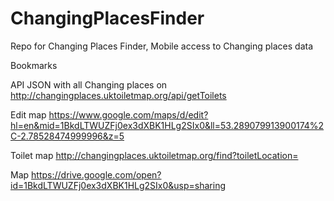 # ChangingPlacesFinder
Repo for Changing Places Finder, Mobile access to Changing places data

Bookmarks

API JSON with all Changing places on
http://changingplaces.uktoiletmap.org/api/getToilets

Edit map
https://www.google.com/maps/d/edit?hl=en&mid=1BkdLTWUZFj0ex3dXBK1HLg2SIx0&ll=53.289079913900174%2C-2.78528474999996&z=5

Toilet map
http://changingplaces.uktoiletmap.org/find?toiletLocation=

Map
https://drive.google.com/open?id=1BkdLTWUZFj0ex3dXBK1HLg2SIx0&usp=sharing


